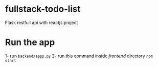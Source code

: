 # fullstack-todo-list
Flask restfull api with reactjs project

# Run the app
1- run ```backend/appp.py```
2- run this command inside *frontend* directory ```npm start```
